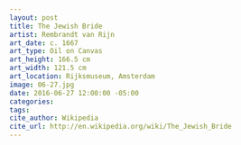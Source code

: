 ```yaml
---
layout: post
title: The Jewish Bride
artist: Rembrandt van Rijn
art_date: c. 1667
art_type: Oil on Canvas
art_height: 166.5 cm
art_width: 121.5 cm
art_location: Rijksmuseum, Amsterdam
image: 06-27.jpg
date: 2016-06-27 12:00:00 -05:00
categories:
tags:
cite_author: Wikipedia
cite_url: http://en.wikipedia.org/wiki/The_Jewish_Bride
---
```

